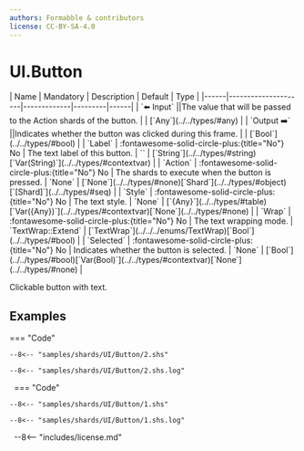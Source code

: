 ```yaml
---
authors: Formabble & contributors
license: CC-BY-SA-4.0
---
```



# UI.Button

<div class="sh-parameters" markdown="1">
| Name | Mandatory | Description | Default | Type |
|------|---------------------|-------------|---------|------|
| `⬅️ Input` ||The value that will be passed to the Action shards of the button. | | [`Any`](../../types/#any) |
| `Output ➡️` ||Indicates whether the button was clicked during this frame. | | [`Bool`](../../types/#bool) |
| `Label` | :fontawesome-solid-circle-plus:{title="No"} No  | The text label of this button. | `` | [`String`](../../types/#string)[`Var(String)`](../../types/#contextvar) |
| `Action` | :fontawesome-solid-circle-plus:{title="No"} No  | The shards to execute when the button is pressed. | `None` | [`None`](../../types/#none)[`Shard`](../../types/#object)[`[Shard]`](../../types/#seq) |
| `Style` | :fontawesome-solid-circle-plus:{title="No"} No  | The text style. | `None` | [`{Any}`](../../types/#table)[`Var({Any})`](../../types/#contextvar)[`None`](../../types/#none) |
| `Wrap` | :fontawesome-solid-circle-plus:{title="No"} No  | The text wrapping mode. | `TextWrap::Extend` | [`TextWrap`](../../../enums/TextWrap)[`Bool`](../../types/#bool) |
| `Selected` | :fontawesome-solid-circle-plus:{title="No"} No  | Indicates whether the button is selected. | `None` | [`Bool`](../../types/#bool)[`Var(Bool)`](../../types/#contextvar)[`None`](../../types/#none) |

</div>

Clickable button with text.

## Examples

=== "Code"

  ```x86asm linenums="1"
  --8<-- "samples/shards/UI/Button/2.shs"
  ```

  ```
  --8<-- "samples/shards/UI/Button/2.shs.log"
  ```
&nbsp;
=== "Code"

  ```x86asm linenums="1"
  --8<-- "samples/shards/UI/Button/1.shs"
  ```

  ```
  --8<-- "samples/shards/UI/Button/1.shs.log"
  ```
&nbsp;
--8<-- "includes/license.md"

